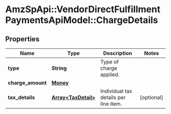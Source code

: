 # AmzSpApi::VendorDirectFulfillmentPaymentsApiModel::ChargeDetails

## Properties
Name | Type | Description | Notes
------------ | ------------- | ------------- | -------------
**type** | **String** | Type of charge applied. | 
**charge_amount** | [**Money**](Money.md) |  | 
**tax_details** | [**Array&lt;TaxDetail&gt;**](TaxDetail.md) | Individual tax details per line item. | [optional] 

